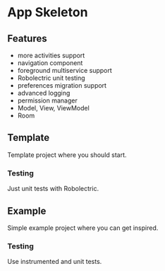 # App Skeleton

## Features
* more activities support
* navigation component
* foreground multiservice support
* Robolectric unit testing
* preferences migration support
* advanced logging
* permission manager
* Model, View, ViewModel
* Room

## Template
Template project where you should start.

### Testing
Just unit tests with Robolectric.

## Example
Simple example project where you can get inspired.

### Testing
Use instrumented and unit tests.
